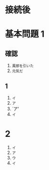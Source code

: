 接続後
===
# 基本問題 1
## 確認
1. `風邪を引いた`
1. `元気だ`
## 1
1. `イ`
1. `ア`
1. `ア'
1. `イ`
# 2
1. `イ`
1. `ア`
1. `ウ`
1. `イ`

